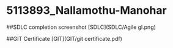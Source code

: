 # 5113893_Nallamothu-Manohar

##SDLC completion screenshot
[SDLC](SDLC/Agile gl.png)

##GIT Certificate
[GIT](GIT/git certificate.pdf)